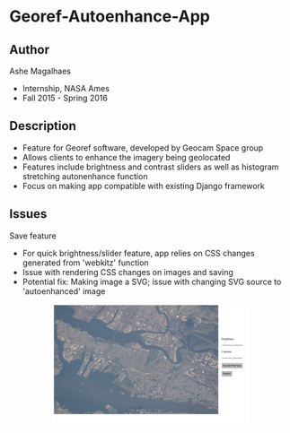 # Georef-Autoenhance-App
## Author 
Ashe Magalhaes 
* Internship, NASA Ames 
* Fall 2015 - Spring 2016 

## Description 
* Feature for Georef software, developed by Geocam Space group 
* Allows clients to enhance the imagery being geolocated
* Features include brightness and contrast sliders as well as histogram stretching autonenhance function 
* Focus on making app compatible with existing Django framework 

## Issues  
Save feature 
  * For quick brightness/slider feature, app relies on CSS changes generated from 'webkitz' function 
  * Issue with rendering CSS changes on images and saving 
  * Potential fix: Making image a SVG; issue with changing SVG source to 'autoenhanced' image 
  
<p align="center">
  <img src="app.jpg" width="350"/>
</p>
